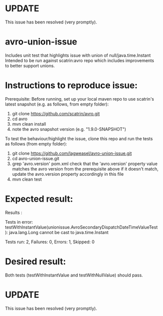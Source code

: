 # UPDATE
This issue has been resolved (very promptly).

# avro-union-issue
Includes unit test that highlights issue with union of null/java.time.Instant
Intended to be run against scatrin:avro repo which includes improvements to better support unions.

# Instructions to reproduce issue:
Prerequisite: Before running, set up your local maven repo to use scatrin's latest snapshot (e.g. as follows, from empty folder):
1. git clone https://github.com/scatrin/avro.git
2. cd avro
3. mvn clean install
4. note the avro snapshot version (e.g. "1.9.0-SNAPSHOT")

To test the behaviour/highlight the issue, clone this repo and run the tests as follows (from empty folder):
1. git clone https://github.com/lagweasel/avro-union-issue.git
2. cd avro-union-issue.git
3. grep 'avro.version' pom.xml
   check that the 'avro.version' property value matches the avro version from the prerequisite above
   if it doesn't match, update the avro.version property accordingly in this file
4. mvn clean test

# Expected result:
Results :

Tests in error:
  testWithInstantValue(unionissue.AvroSecondaryDispatchDateTimeValueTest): java.lang.Long cannot be cast to java.time.Instant

Tests run: 2, Failures: 0, Errors: 1, Skipped: 0

# Desired result:
Both tests (testWithInstantValue and testWithNullValue) should pass.

# UPDATE
This issue has been resolved (very promptly).
